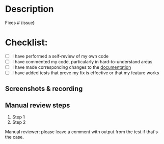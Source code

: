 # Description
<!-- Please include a summary of the change and which issue is fixed. Please also include relevant motivation and context. List any dependencies that are required for this change. -->

Fixes # (issue)

<!--
  By submitting the Contribution, you acknowledge that you have read the Contributor License Agreement at https://avohq.io/cla and agree to be bound by its terms.
-->

# Checklist:
<!--
  Please go through the steps and complete them if they make sense (add tests if the change requires it, add to the docs, etc.)
  (Mark [x] inside the brackets)
-->

- [ ] I have performed a self-review of my own code
- [ ] I have commented my code, particularly in hard-to-understand areas
- [ ] I have made corresponding changes to the [documentation](https://github.com/avo-hq/avodocs)
- [ ] I have added tests that prove my fix is effective or that my feature works

## Screenshots & recording
<!-- "A picture is worth a thousand words." A video, ten thousand. -->
<!-- Can the behavior touched in this PR be displayed as a screenshot ro a recording. Please attach it. It makes the review easier to pass. -->

## Manual review steps
<!-- Please describe the tests that you ran to verify your changes. Provide instructions so we can reproduce. Please also list any relevant details for your test configuration. -->

1. Step 1
1. Step 2

Manual reviewer: please leave a comment with output from the test if that's the case.
